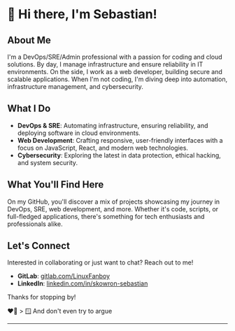 # :punch: Hi there, I'm Sebastian!

## About Me

I'm a DevOps/SRE/Admin professional with a passion for coding and cloud solutions. By day, I manage infrastructure and ensure reliability in IT environments. On the side, I work as a web developer, building secure and scalable applications. When I'm not coding, I'm diving deep into automation, infrastructure management, and cybersecurity.

## What I Do

- **DevOps & SRE**: Automating infrastructure, ensuring reliability, and deploying software in cloud environments.
- **Web Development**: Crafting responsive, user-friendly interfaces with a focus on JavaScript, React, and modern web technologies.
- **Cybersecurity**: Exploring the latest in data protection, ethical hacking, and system security.

## What You'll Find Here

On my GitHub, you'll discover a mix of projects showcasing my journey in DevOps, SRE, web development, and more. Whether it's code, scripts, or full-fledged applications, there's something for tech enthusiasts and professionals alike.

## Let's Connect

Interested in collaborating or just want to chat? Reach out to me!

- **GitLab**: [gitlab.com/LinuxFanboy](https://www.linkedin.com/in/skowron-sebastian)
- **LinkedIn**: [linkedin.com/in/skowron-sebastian](https://www.linkedin.com/in/skowron-sebastian)

Thanks for stopping by!

❤️🐧 > 🪟 And don't even try to argue

---
